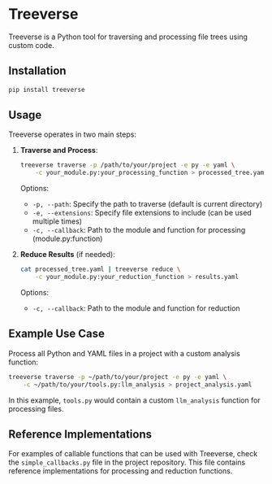 # Treeverse

Treeverse is a Python tool for traversing and processing file trees using custom code.

## Installation

```bash
pip install treeverse
```

## Usage

Treeverse operates in two main steps:

1. **Traverse and Process**:
   ```bash
   treeverse traverse -p /path/to/your/project -e py -e yaml \
       -c your_module.py:your_processing_function > processed_tree.yaml
   ```

   Options:
   - `-p, --path`: Specify the path to traverse (default is current directory)
   - `-e, --extensions`: Specify file extensions to include (can be used multiple times)
   - `-c, --callback`: Path to the module and function for processing (module.py:function)

2. **Reduce Results** (if needed):
   ```bash
   cat processed_tree.yaml | treeverse reduce \
       -c your_module.py:your_reduction_function > results.yaml
   ```

   Options:
   - `-c, --callback`: Path to the module and function for reduction

## Example Use Case

Process all Python and YAML files in a project with a custom analysis function:

```bash
treeverse traverse -p ~/path/to/your/project -e py -e yaml \
    -c ~/path/to/your/tools.py:llm_analysis > project_analysis.yaml
```

In this example, `tools.py` would contain a custom `llm_analysis` function for processing files.

## Reference Implementations

For examples of callable functions that can be used with Treeverse, check the `simple_callbacks.py` file in the project repository. This file contains reference implementations for processing and reduction functions.

